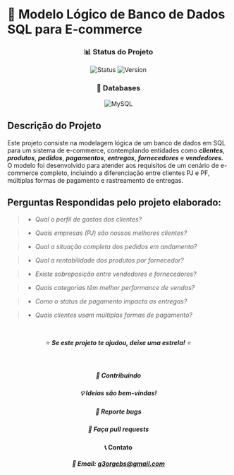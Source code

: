 # 🚀 Modelo Lógico de Banco de Dados SQL para E-commerce

<div align="center">

### 📊 Status do Projeto

![Status](https://img.shields.io/badge/status-concluído-green) 
![Version](https://img.shields.io/badge/version-1.0.0-blue)

### 💾 Databases

![MySQL](https://img.shields.io/badge/mysql-4479A1.svg?style=for-the-badge&logo=mysql&logoColor=white)


</div>


## Descrição do Projeto
Este projeto consiste na modelagem lógica de um banco de dados em SQL para um sistema de e-commerce, contemplando entidades como ***clientes***, ***produtos***, ***pedidos***, ***pagamentos***, ***entregas***, ***fornecedores*** e ***vendedores.*** O modelo foi desenvolvido para atender aos requisitos de um cenário de e-commerce completo, incluindo a diferenciação entre clientes PJ e PF, múltiplas formas de pagamento e rastreamento de entregas.

## Perguntas Respondidas pelo projeto elaborado:

>- *Qual o perfil de gastos dos clientes?*

>- *Quais empresas (PJ) são nossos melhores clientes?* 

>- *Qual a situação completa dos pedidos em andamento?*

>- *Qual a rentabilidade dos produtos por fornecedor?*

>- *Existe sobreposição entre vendedores e fornecedores?*

>- *Quais categorias têm melhor performance de vendas?*

>- *Como o status de pagamento impacta as entregas?*

>- *Quais clientes usam múltiplas formas de pagamento?*

<br/> 



<div align="center">

  
⭐️ ***Se este projeto te ajudou, deixe uma estrela!*** ⭐️

<br/> 
<div align="center">

##### 🤝 Contribuindo
##### 💡 Ideias são bem-vindas!
##### 🐛 Reporte bugs
##### 🔧 Faça pull requests

#### 📞 Contato
##### 📧 Email: g3orgebs@gmail.com
